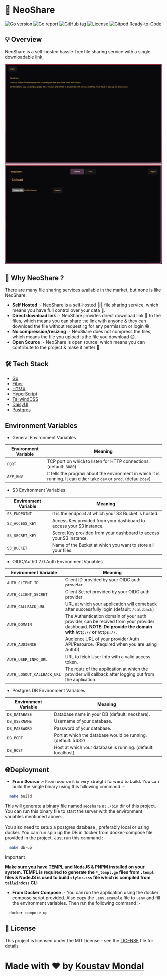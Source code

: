 # 🤖 NeoShare

[![Go version](https://img.shields.io/badge/Go-1.22+-00ADD8?style=for-the-badge&logo=go)](https://pkg.go.dev/github.com/gowebly/gowebly/v2)
[![Go report](https://img.shields.io/badge/Go_report-A+-success?style=for-the-badge&logo=none)](https://goreportcard.com/report/github.com/XxThunderBlastxX/neoshare)
[![GitHub tag](https://img.shields.io/github/v/tag/xxthunderblastxx/neoshare?style=for-the-badge&logo=none)](https://github.com/xxthunderblastxx/neoshare/releases/)
[![License](https://img.shields.io/github/license/xxthunderblastxx/neoshare?style=for-the-badge&logo=none)](https://github.com/xxthunderblastxx/neoshare/blob/main/LICENCE)
[![Gitpod Ready-to-Code](https://img.shields.io/badge/Gitpod-Ready--to--Code-blue?style=for-the-badge&logo=gitpod)](https://gitpod.io/github.com/xxthunderblastxx/neoshare)

## 💡 Overview
NeoShare is a self-hosted hassle-free file sharing service with a single downloadable link.

![](./public/login_page.png)
![](./public/upload_page.png)

## 🤔 Why NeoShare ?
There are many file sharing services available in the market, but none is like NeoShare.

- **Self Hosted** :- NeoShare is a self-hosted 👨‍💻 file sharing service, which means you have full control over your data 🔑.
- **Direct download link** :- NeoShare provides direct download link 🔗 to the files, which means you can share the link with anyone & they can download the file without requesting for any permission or login 😁.
- **No compression/resizing** :- NeoShare does not compress the files, which means the file you upload is the file you download 😉.
- **Open Source** :- NeoShare is open source, which means you can contribute to the project & make it better 🎉.

## 🛠️ Tech Stack
- [Go](https://go.dev)
- [Fiber](https://gofiber.io/)
- [HTMX](https://htmx.org)
- [HyperScript](https://hyperscript.org)
- [TailwindCSS](https://tailwindcss.com)
- [DaisyUI](https://daisyui.com)
- [Postgres](https://www.postgresql.org)

## Environment Variables

- General Environment Variables

| Environment Variable | Meaning                                                                                                                |
|----------------------|------------------------------------------------------------------------------------------------------------------------|
| `PORT`               | TCP port on which to listen for HTTP connections. (default: `8080`)                                                    |
| `APP_ENV`            | It tells the program about the environment in which it is running. It can either take `dev` or `prod`. (default:`dev`) |

- S3 Environment Variables

| Environment Variable | Meaning                                                             |
|----------------------|---------------------------------------------------------------------|
| `S3_ENDPOINT`        | It is the endpoint at which your S3 Bucket is hosted.               |
| `S3_ACCESS_KEY`      | Access Key provided from your dashboard to access your S3 instance. |
| `S3_SECRET_KEY`      | Secret Key provided from your dashboard to access your S3 instance. |
| `S3_BUCKET`          | Name of the Bucket at which you want to store all your files.       |

- OIDC/Auth0 2.0 Auth Environment Variables

| Environment Variable        | Meaning                                                                                                                                                     |
|-----------------------------|-------------------------------------------------------------------------------------------------------------------------------------------------------------|
| `AUTH_CLIENT_ID`            | Client ID provided by your OIDC auth provider.                                                                                                              |
| `AUTH_CLIENT_SECRET`        | Client Secret provided by your OIDC auth provider.                                                                                                          |
| `AUTH_CALLBACK_URL`         | URL at which your application will comeback after successfully login.(default: `/callback`)                                                                 |
| `AUTH_DOMAIN`               | The Authentication domain of your auth provider, can be recived from your provider dashboard. **NOTE: Do provide the domain with `http://` or `https://`.** |
| `AUTH_AUDIENCE`             | Audience URL of your provider Auth API/Resource. (Required when you are using Auth0)                                                                        |
| `AUTH_USER_INFO_URL`        | URL to fetch User Info with a valid access token.                                                                                                           |
| `AUTH_LOGOUT_CALLBACK_URL`  | The route of the application at which the provider will callback after logging out from the application.                                                    |

- Postgres DB Environment Variables

| Environment Variable | Meaning                                                      |
|----------------------|--------------------------------------------------------------|
| `DB_DATABASE`        | Database name in your DB (default: neoshare).                |
| `DB_USERNAME`        | Username of your database.                                   |
| `DB_PASSWORD`        | Password of your database.                                   |
| `DB_PORT`            | Port at which the database would be running.(default: 5432)  |
| `DB_HOST`            | Host at which your database is running. (default: localhost) |


## 🌐Deployment

- **From Source** :- From source it is very straight forward to build. You can build the single binary using this following command :-  

```bash
  make build
```
This will generate a binary file named `neoshare` at `./bin` dir of this project. You can run this binary file to start the server with the environment variables mentioned above.<br/><br/>
You also need to setup a postgres database , preferably local or using docker. You can run spin up the DB in docker from docker-compose file provided in the project. Just run this command :- 

```bash
  make db-up
```

>[!IMPORTANT]
>**Make sure you have [TEMPL](https://github.com/a-h/templ) and [NodeJS](https://nodejs.org/en) & [PNPM](https://pnpm.io/) installed on your system. 
> TEMPL is required to generate the `*_templ.go` files from `.templ` files & NodeJS is used to build 
> `styles.css` file which is compiled from `tailwindcss` CLI**

- **From Docker Compose** :- You can run the application using the docker compose script provided. Also copy the `.env.example` file to `.env` and fill the environment variables. Then run the following command :- 

```bash
  docker compose up
```

## 📄 License

This project is licensed under the MIT License - see the [LICENSE](LICENSE) file for details

# Made with ❤️ by [Koustav Mondal](https://koustav.dev)